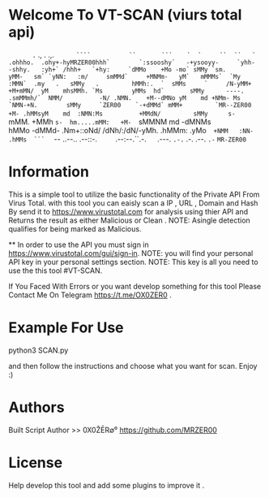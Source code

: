  # Welcome To VT-SCAN (viurs total api)       

` ` ``     .`` ., .   .,.  ` `   ``     ````  ``     `````          ``       ```    `  `     ``  ``   `  
   .ohhho.  .ohy+-hyMRZER00hhh`        `:ssooshy`   -+ysooyy-     `yhh-     -shhy.   :yh+` /hhh+   `+hy:    
    `dMMo    +Mo -mo` sMMy `sm.        yMM-   sm` `yNN:   :m/     smMMd`     +MNMm-   yM`   mMMMs`  `My       
     :MMN`  .my   .   sMMy   .         hMMh:.  `  sMMs     `     /N-yMM+     +M+mMN/  yM    mhsMMh. `Ms       
      yMMs  hd`       sMMy      ----.  .smMMmh/`  NMM/          -N/ .NMN.    +M--dMNo yM    md +NMm- Ms          
      `NMN-+N.        sMMy     `ZER00    `-+dMMd` mMM+         `MR--ZER00    +M- .hMMsyM    md  :NMN:Ms         
       +MMdN/         sMMy      ````` `s-   `mMM. +MMh    `s-  hm.....mMM:   +M-  `sMMNM    md   -dMNMs       
        hMMo         -dMMd-           .Nm+::oNd/   /dNh/:/dN/-yMh.   .hMMm: .yMo`   +NMM   :NN-   .hMMs  ``` ` ` 
        `--          ..--..            .--::-.`     `.--:--.``.-.`   `.---. `.-.`    .-.   .--.    `.-` `MR-ZER00 `
        
 
# Information
This is a simple tool to utilize the basic functionality of the Private API From Virus Total.
with this tool you can eaisly scan a IP , URL , Domain and Hash By send it to https://www.virustotal.com
for analysis using thier API and Returns the result as either Malicious or Clean .
NOTE: Asingle detection qualifies for being marked as Malicious.

** In order to use the API you must sign in https://www.virustotal.com/gui/sign-in.
NOTE: you will find your personal API key in your personal settings section.
NOTE: This key is all you need to use the this tool #VT-SCAN.

If You Faced With Errors or you want develop something for this tool 
      Please Contact Me On Telegram https://t.me/OX0ZER0 .
# Example For Use
  python3 SCAN.py 

and then follow the instructions and choose what you want for scan.
Enjoy :)

# Authors
   Built Script Author >>  0X0ŽĒR∅⁰ 
   https://github.com/MRZER00

# License
   Help develop this tool and add some plugins to improve it .
